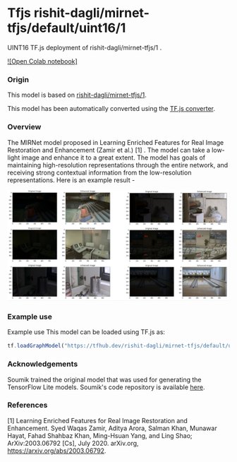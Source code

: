 # Tfjs rishit-dagli/mirnet-tfjs/default/uint16/1
UINT16 TF.js deployment of rishit-dagli/mirnet-tfjs/1 .

<!-- parent-model: rishit-dagli/mirnet-tfjs/1 -->
<!-- asset-path: legacy -->

[![Open Colab notebook]](https://colab.research.google.com/github/Rishit-dagli/MIRNet-TFJS/blob/main/MIRNet_TFJS.ipynb)

### Origin
This model is based on [rishit-dagli/mirnet-tfjs/1](https://tfhub.dev/rishit-dagli/mirnet-tfjs/1/).

This model has been automatically converted using the [TF.js converter](https://github.com/tensorflow/tfjs/tree/master/tfjs-converter).

### Overview
The MIRNet model proposed in Learning Enriched Features for Real Image Restoration and Enhancement (Zamir et al.) [1] . The model can take a low-light image and enhance it to a great extent. The model has goals of maintaining high-resolution representations through the entire network, and receiving strong contextual information from the low-resolution representations. Here is an example result -

![](https://raw.githubusercontent.com/Rishit-dagli/MIRNet-TFJS/main/images/mirnet-results.jpg)

### Example use
Example use
This model can be loaded using TF.js as:

```js
tf.loadGraphModel("https://tfhub.dev/rishit-dagli/mirnet-tfjs/default/uint16/1", { fromTFHub: true })
```

### Acknowledgements
Soumik trained the original model that was used for generating the TensorFlow Lite models. Soumik's code repository is available [here](https://github.com/soumik12345/MIRNet).

### References

[1] Learning Enriched Features for Real Image Restoration and Enhancement. Syed Waqas Zamir, Aditya Arora, Salman Khan, Munawar Hayat, Fahad Shahbaz Khan, Ming-Hsuan Yang, and Ling Shao; ArXiv:2003.06792 [Cs], July 2020. arXiv.org, https://arxiv.org/abs/2003.06792.
